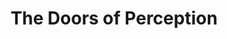 ---
title: "The Doors of Perception"
hashtag: "the-doors-of-perception"
authors:
  - Aldous Huxley
tags:
  - Book
  - Mescaline
  - Trip Report
  - Aldous Huxley
  - Psychedelic
---